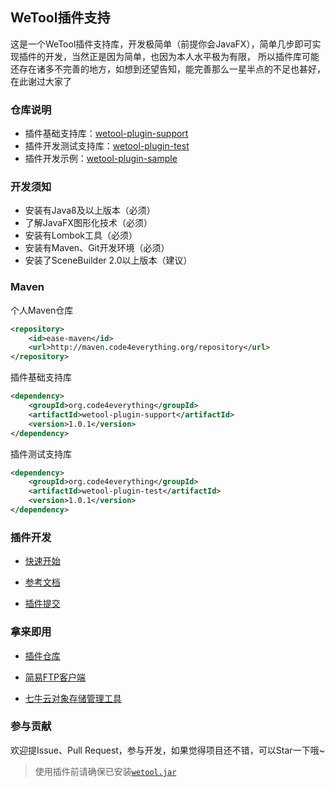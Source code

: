 ## WeTool插件支持

这是一个WeTool插件支持库，开发极简单（前提你会JavaFX），简单几步即可实现插件的开发，当然正是因为简单，也因为本人水平极为有限，
所以插件库可能还存在诸多不完善的地方，如想到还望告知，能完善那么一星半点的不足也甚好，在此谢过大家了

### 仓库说明

- 插件基础支持库：[wetool-plugin-support](wetool-plugin-support)
- 插件开发测试支持库：[wetool-plugin-test](wetool-plugin-test)
- 插件开发示例：[wetool-plugin-sample](wetool-plugin-sample)

### 开发须知

- 安装有Java8及以上版本（必须）
- 了解JavaFX图形化技术（必须）
- 安装有Lombok工具（必须）
- 安装有Maven、Git开发环境（必须）
- 安装了SceneBuilder 2.0以上版本（建议）

### Maven

个人Maven仓库

``` xml
<repository>
    <id>ease-maven</id>
    <url>http://maven.code4everything.org/repository</url>
</repository>
```

插件基础支持库

``` xml
<dependency>
    <groupId>org.code4everything</groupId>
    <artifactId>wetool-plugin-support</artifactId>
    <version>1.0.1</version>
</dependency>
```

插件测试支持库

``` xml
<dependency>
    <groupId>org.code4everything</groupId>
    <artifactId>wetool-plugin-test</artifactId>
    <version>1.0.1</version>
</dependency>
```

### 插件开发

- [快速开始](quick_start.md)

- [参考文档](wetool-plugin-support/readme.md)

- [插件提交](wetool-plugin-repository/readme.md)

### 拿来即用

- [插件仓库](wetool-plugin-repository)

- [简易FTP客户端](wetool-plugin-repository/ease-ftp/readme.md)

- [七牛云对象存储管理工具](wetool-plugin-repository/ease-qiniu/readme.md)

### 参与贡献

欢迎提Issue、Pull Request，参与开发，如果觉得项目还不错，可以Star一下哦~

> 使用插件前请确保已安装[`wetool.jar`](https://gitee.com/code4everything/wetool)
